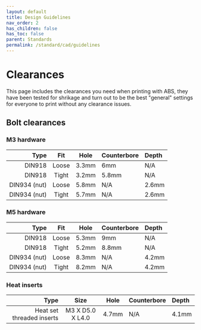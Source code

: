 ```yaml
---
layout: default
title: Design Guidelines
nav_order: 2
has_children: false
has_toc: false
parent: Standards
permalink: /standard/cad/guidelines
---
```


# Clearances
This page includes the clearances you need when printing with ABS, they have been tested for shrikage and turn out to be the best "general" settings for everyone to print without any clearance issues.

## Bolt clearances

### M3 hardware

|         Type |  Fit  | Hole  | Counterbore | Depth |
| -----------: | :---: | :---: | :---------- | :---- |
|       DIN918 | Loose | 3.3mm | 6mm         | N/A   |
|       DIN918 | Tight | 3.2mm | 5.8mm       | N/A   |
| DIN934 (nut) | Loose | 5.8mm | N/A         | 2.6mm |
| DIN934 (nut) | Tight | 5.7mm | N/A         | 2.6mm |

### M5 hardware

|         Type |  Fit  | Hole  | Counterbore | Depth |
| -----------: | :---: | :---: | :---------- | :---- |
|       DIN918 | Loose | 5.3mm | 9mm         | N/A   |
|       DIN918 | Tight | 5.2mm | 8.8mm       | N/A   |
| DIN934 (nut) | Loose | 8.3mm | N/A         | 4.2mm |
| DIN934 (nut) | Tight | 8.2mm | N/A         | 4.2mm |



### Heat inserts

|                      Type |       Size       | Hole  | Counterbore | Depth |
| ------------------------: | :--------------: | :---: | :---------- | :---- |
| Heat set threaded inserts | M3 X D5.0 X L4.0 | 4.7mm | N/A         | 4.1mm |
